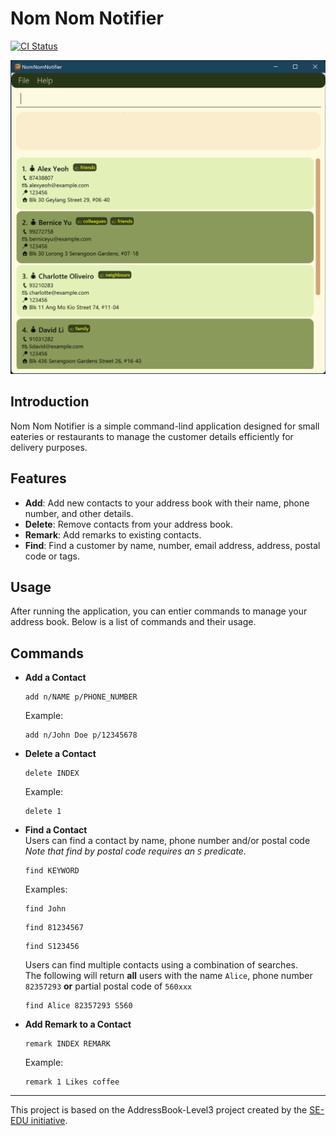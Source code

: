 # Nom Nom Notifier

[![CI Status](https://github.com/AY2425S1-CS2103T-T13-2/tp/actions/workflows/gradle.yml/badge.svg?branch=master)](https://github.com/AY2425S1-CS2103T-T13-2/tp/actions)

![Ui](docs/images/Ui.png)
## Introduction

Nom Nom Notifier is a simple command-lind application designed for small eateries or restaurants to manage the customer details efficiently for delivery purposes.

## Features
- **Add**: Add new contacts to your address book with their name, phone number, and other details.
- **Delete**: Remove contacts from your address book.
- **Remark**: Add remarks to existing contacts.
- **Find**: Find a customer by name, number, email address, address, postal code or tags.

## Usage
After running the application, you can entier commands to manage your address book. Below is a list of commands and their usage.

## Commands
- **Add a Contact**
    ```
    add n/NAME p/PHONE_NUMBER
    ```
  Example:
    ```
    add n/John Doe p/12345678
    ```
- **Delete a Contact**
  ```
  delete INDEX
  ```
  Example:
  ```
  delete 1
  ```
- **Find a Contact**  
Users can find a contact by name, phone number and/or postal code  
_Note that find by postal code requires an `S` predicate._
    ```
    find KEYWORD
    ```
  Examples:
    ```
    find John
    ```
  ```
  find 81234567
  ```
  ```
  find S123456
  ```   
  Users can find multiple contacts using a combination of searches.  
  The following will return **all** users with the name `Alice`, phone number `82357293` **or** partial postal code of `560xxx`  
  ```
  find Alice 82357293 S560
  ```
- **Add Remark to a Contact**
    ```
    remark INDEX REMARK
    ```
  Example:
    ```
    remark 1 Likes coffee
    ```
---
This project is based on the AddressBook-Level3 project created by the [SE-EDU initiative](https://se-education.org).
